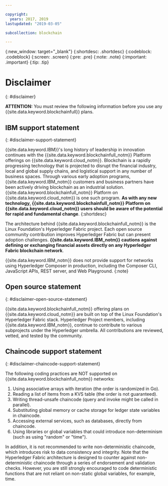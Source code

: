 ```yaml
---

copyright:
  years: 2017, 2019
lastupdated: "2019-03-05"

subcollection: blockchain

---
```


{:new_window: target="_blank"}
{:shortdesc: .shortdesc}
{:codeblock: .codeblock}
{:screen: .screen}
{:pre: .pre}
{:note: .note}
{:important: .important}
{:tip: .tip}

# Disclaimer
{: #disclaimer}

**ATTENTION:** You must review the following information before you use any {{site.data.keyword.blockchainfull}} plans.

## IBM support statement
{: #disclaimer-support-statement}

{{site.data.keyword.IBM}}'s long history of leadership in innovation continues with the {{site.data.keyword.blockchainfull_notm}} Platform offerings on {{site.data.keyword.cloud_notm}}. Blockchain is a rapidly progressing technology that is projected to disrupt the financial industry, local and global supply chains, and logistical support in any number of business spaces. Through various early adoption programs, {{site.data.keyword.IBM_notm}} customers and business partners have been actively driving blockchain as an industrial solution. {{site.data.keyword.blockchainfull_notm}} Platform on {{site.data.keyword.cloud_notm}} is one such program. **As with any new technology, {{site.data.keyword.blockchainfull_notm}} Platform on {{site.data.keyword.cloud_notm}} users should be aware of the potential for rapid and fundamental change**.
{:shortdesc}

The architecture behind {{site.data.keyword.blockchainfull_notm}} is the Linux Foundation's Hyperledger Fabric project. Each open source community contribution improves Hyperledger Fabric but can present adoption challenges. **{{site.data.keyword.IBM_notm}} cautions against defining or exchanging financial assets<!--, or any assets of value,--> directly on any Hyperledger Fabric blockchain network**.

{{site.data.keyword.IBM_notm}} does not provide support for networks using Hyperledger Composer in production, including the Composer CLI, JavaScript APIs, REST server, and Web Playground.
{:note}

## Open source statement
{: #disclaimer-open-source-statement}

{{site.data.keyword.blockchainfull_notm}} offering plans on {{site.data.keyword.cloud_notm}} are built on top of the Linux Foundation's Hyperledger Fabric stack. Hyperledger Project members, including {{site.data.keyword.IBM_notm}}, continue to contribute to various subprojects under the Hyperledger umbrella.  All contributions are reviewed, vetted, and tested by the community.

## Chaincode support statement
{: #disclaimer-chaincode-support-statement}

The following coding practices are NOT supported on {{site.data.keyword.blockchainfull_notm}} networks:

1. Using associative arrays with iteration (the order is randomized in Go).
2. Reading a list of items from a KVS table (the order is not guaranteed).
3. Writing thread-unsafe chaincode (query and invoke might be called in parallel).
4. Substituting global memory or cache storage for ledger state variables in chaincode.
5. Accessing external services, such as databases, directly from chaincode.
6. Using libraries or global variables that could introduce non-determinism (such as using "random" or "time").

In addition, it is not recommended to write non-deterministic chaincode, which introduces risk to data consistency and integrity. Note that the Hyperledger Fabric architecture is designed to counter against non-deterministic chaincode through a series of endorsement and validation checks. However, you are still strongly encouraged to code deterministic functions that are not reliant on non-static global variables, for example, time.
